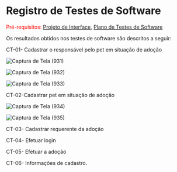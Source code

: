# Registro de Testes de Software

<span style="color:red">Pré-requisitos: <a href="3-Projeto de Interface.md"> Projeto de Interface</a></span>, <a href="8-Plano de Testes de Software.md"> Plano de Testes de Software</a>

Os resultados obtidos nos testes de software são descritos a seguir:

CT-01- Cadastrar o responsável pelo pet em situação de adoção

![Captura de Tela (931)](https://user-images.githubusercontent.com/117127986/236287765-59bf11c9-a53d-401c-aa5d-8d846c7be3fe.png)

![Captura de Tela (932)](https://user-images.githubusercontent.com/117127986/236287930-770ec2d7-65f6-488b-921d-7da7dc7722dd.png)

![Captura de Tela (933)](https://user-images.githubusercontent.com/117127986/236288009-6ae681a6-a42c-451b-a4fb-aeb20fd8dd39.png)



CT-02-Cadastrar pet em situação de adoção

![Captura de Tela (934)](https://user-images.githubusercontent.com/117127986/236288632-76e56675-8a68-4bed-a6c8-eb8b51f25540.png)

![Captura de Tela (935)](https://user-images.githubusercontent.com/117127986/236288708-3d464493-2dba-45eb-bbb6-cf37a03304d3.png)


CT-03- Cadastrar requerente da adoção

CT-04- Efetuar login

CT-05- Efetuar a adoção

CT-06- Informações de cadastro.

